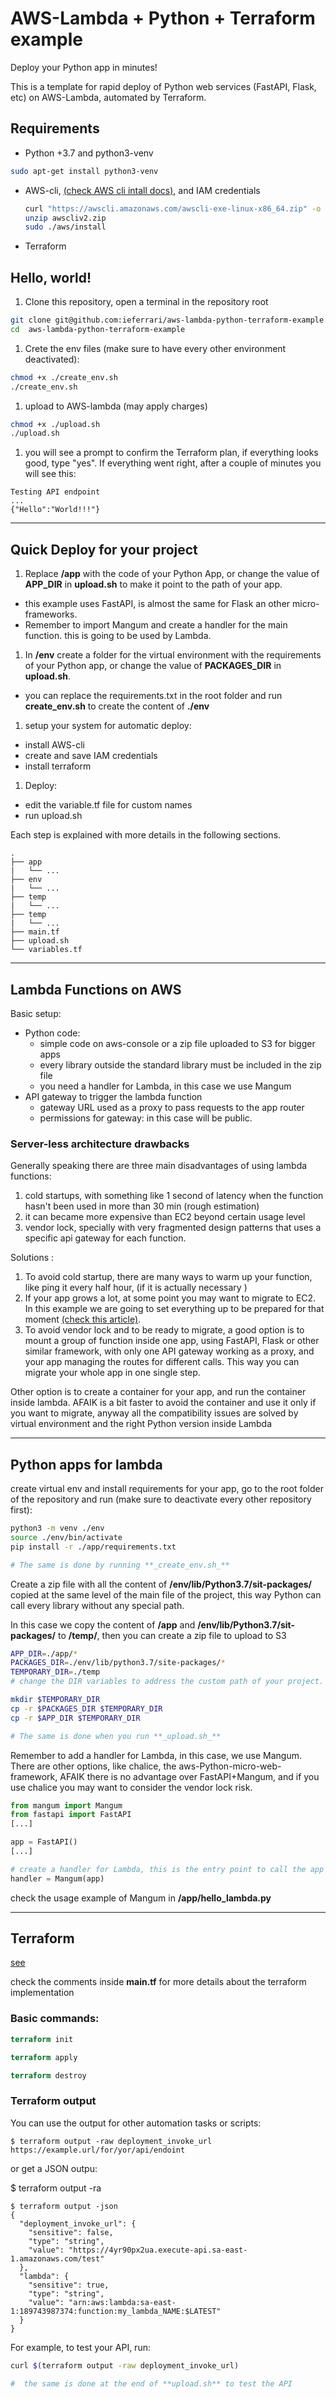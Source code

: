 # AWS-Lambda + Python + Terraform example
Deploy your Python app in minutes!

This is a template for rapid deploy of Python web services (FastAPI, Flask, etc) on AWS-Lambda, automated by Terraform.

## Requirements
* Python +3.7 and python3-venv
```bash
sudo apt-get install python3-venv
```
* AWS-cli, [(check AWS cli intall docs)](https://docs.aws.amazon.com/cli/latest/userguide/install-cliv2-linux.html9),
and IAM credentials

  ```bash
  curl "https://awscli.amazonaws.com/awscli-exe-linux-x86_64.zip" -o "awscliv2.zip"
  unzip awscliv2.zip
  sudo ./aws/install
  ```
* Terraform

## Hello, world!
1. Clone this repository, open a terminal in the repository root
  ```bash
  git clone git@github.com:ieferrari/aws-lambda-python-terraform-example.git
  cd  aws-lambda-python-terraform-example
  ```
1. Crete the env files (make sure to have every other environment deactivated):
  ```bash
  chmod +x ./create_env.sh
  ./create_env.sh
  ```
1. upload to AWS-lambda (may apply charges)
  ```bash
  chmod +x ./upload.sh
  ./upload.sh
  ```
1. you will see a prompt to confirm the Terraform plan, if everything looks good, type "yes". If everything went right, after a couple of minutes you will see this:
```
Testing API endpoint
...
{"Hello":"World!!!"}
```




***
## Quick Deploy for your project

1. Replace  **/app** with the code of your Python App, or change the value of **APP_DIR** in **upload.sh** to make it point to the path of your app.
  * this example uses FastAPI, is almost the same for Flask an other micro-frameworks.
  * Remember to import Mangum and create a handler for the main function. this is going to be used by Lambda.
1. In **/env**  create a folder for the virtual environment with the requirements of your Python app, or change the value of **PACKAGES_DIR** in **upload.sh**.
  * you can replace the requirements.txt in the root folder and run **create_env.sh** to create the content of **./env**
1. setup your system for automatic deploy:
  * install AWS-cli
  * create and save IAM credentials
  * install terraform
1. Deploy:
  * edit the variable.tf file for custom names
  * run upload.sh

Each step is explained with more details in the following sections.


```
.
├── app
|   └── ...
├── env
|   └── ...
├── temp
|   └── ...
├── temp
|   └── ...
├── main.tf
├── upload.sh
└── variables.tf
```
***

## Lambda Functions on AWS
Basic setup:
* Python code:
  * simple code on aws-console or a zip file uploaded to S3 for bigger apps
  * every library outside the standard library must be included in the zip file
  * you need a handler for Lambda, in this case we use Mangum
* API gateway to trigger the lambda function
  * gateway URL used as a proxy to pass requests to the app router
  * permissions for gateway: in this case will be public.

### Server-less architecture drawbacks
Generally speaking there are three main disadvantages of using lambda functions:
1. cold startups, with something like 1 second of latency when the function hasn't been used in more than 30 min (rough estimation)
1. it can became more expensive than EC2 beyond certain usage level
1. vendor lock, specially with very fragmented design patterns that uses a specific api gateway for each function.

Solutions :

1. To avoid cold startup, there are many ways to warm up your function, like ping it every half hour, (if it is actually necessary )
1. If your app grows a lot, at some point you may want to migrate to EC2. In this example we are going to set everything up to be prepared for that moment [(check this article)](https://hackernoon.com/cons-of-serverless-architectures-7b8b570c19da).
1. To avoid vendor lock and to be ready to migrate, a good option is to mount a group of function inside one app, using FastAPI, Flask or other similar framework,  with only one API gateway working as a proxy, and your app managing the routes for different calls. This way you can migrate your whole app in one single step.

Other option is to create a container for your app, and run the container inside lambda. AFAIK is a bit faster to avoid the container and use it only if you want to migrate, anyway all the compatibility issues are solved by virtual environment and the right Python version inside Lambda

***
## Python apps for lambda

create virtual env and install requirements for your app, go to the root folder of the repository and run (make sure to deactivate every other repository first):
```bash
python3 -m venv ./env
source ./env/bin/activate
pip install -r ./app/requirements.txt

# The same is done by running **_create_env.sh_**
```



Create a zip file with all the content of **/env/lib/Python3.7/sit-packages/** copied at the same level of the main file of the project, this way Python can call every library without any special path.

In this case we copy the content of **/app** and **/env/lib/Python3.7/sit-packages/** to **/temp/**, then you can create a zip file to upload to S3

```bash
APP_DIR=./app/*
PACKAGES_DIR=./env/lib/python3.7/site-packages/*
TEMPORARY_DIR=./temp
# change the DIR variables to address the custom path of your project.

mkdir $TEMPORARY_DIR
cp -r $PACKAGES_DIR $TEMPORARY_DIR
cp -r $APP_DIR $TEMPORARY_DIR

# The same is done when you run **_upload.sh_**
```


Remember to add a handler for Lambda, in this case, we use Mangum. There are other options, like chalice, the aws-Python-micro-web-framework, AFAIK there is no advantage over FastAPI+Mangum, and if you use chalice you may want to consider the vendor lock risk.
```python
from mangum import Mangum
from fastapi import FastAPI
[...]

app = FastAPI()
[...]

# create a handler for Lambda, this is the entry point to call the app
handler = Mangum(app)

```
check the usage example of Mangum in **/app/hello_lambda.py**

***

## Terraform


[see]( https://www.terraform.io/docs/providers/aws/index.html)


check the comments inside **main.tf** for more details about the terraform implementation

### Basic commands:
```terraform
terraform init

terraform apply

terraform destroy
```

### Terraform output

You can use the output for other automation tasks or scripts:

    $ terraform output -raw deployment_invoke_url
    https://example.url/for/yor/api/endoint


or get a JSON outpu:

$ terraform output -ra

    $ terraform output -json
    {
      "deployment_invoke_url": {
        "sensitive": false,
        "type": "string",
        "value": "https://4yr90px2ua.execute-api.sa-east-1.amazonaws.com/test"
      },
      "lambda": {
        "sensitive": true,
        "type": "string",
        "value": "arn:aws:lambda:sa-east-1:189743987374:function:my_lambda_NAME:$LATEST"
      }
    }



For example, to test your API, run:
```bash
curl $(terraform output -raw deployment_invoke_url)

#  the same is done at the end of **upload.sh** to test the API
```
